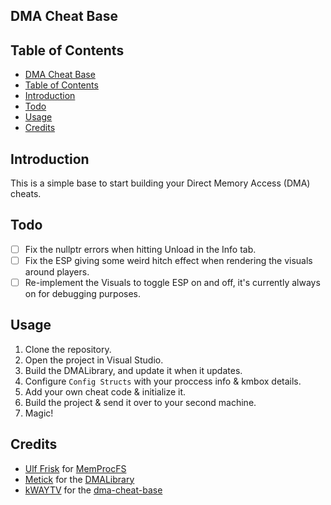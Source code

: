 ## DMA Cheat Base

## Table of Contents
- [DMA Cheat Base](#dma-cheat-base)
- [Table of Contents](#table-of-contents)
- [Introduction](#introduction)
- [Todo](#todo)
- [Usage](#usage)
- [Credits](#credits)

## Introduction
This is a simple base to start building your Direct Memory Access (DMA) cheats.

## Todo
- [ ] Fix the nullptr errors when hitting Unload in the Info tab.
- [ ] Fix the ESP giving some weird hitch effect when rendering the visuals around players.
- [ ] Re-implement the Visuals to toggle ESP on and off, it's currently always on for debugging purposes.

## Usage
1. Clone the repository.
2. Open the project in Visual Studio.
3. Build the DMALibrary, and update it when it updates.
4. Configure `Config Structs` with your proccess info & kmbox details.
5. Add your own cheat code & initialize it.
6. Build the project & send it over to your second machine.
7. Magic!

## Credits
- [Ulf Frisk](https://github.com/ufrisk) for [MemProcFS](https://github.com/ufrisk/MemProcFS)
- [Metick](https://github.com/Metick) for the [DMALibrary](https://github.com/Metick/DMALibrary)
- [kWAYTV](https://github.com/kWAYTV/dma-cheat-base#) for the [dma-cheat-base](https://github.com/kWAYTV/dma-cheat-base#)